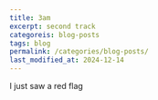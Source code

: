 ```yaml
---
title: 3am
excerpt: second track
categoreis: blog-posts
tags: blog
permalink: /categories/blog-posts/
last_modified_at: 2024-12-14
---
```


I just saw a red flag
